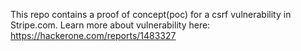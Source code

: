 This repo contains a proof of concept(poc) for a csrf vulnerability in Stripe.com. Learn more about vulnerability here: https://hackerone.com/reports/1483327
